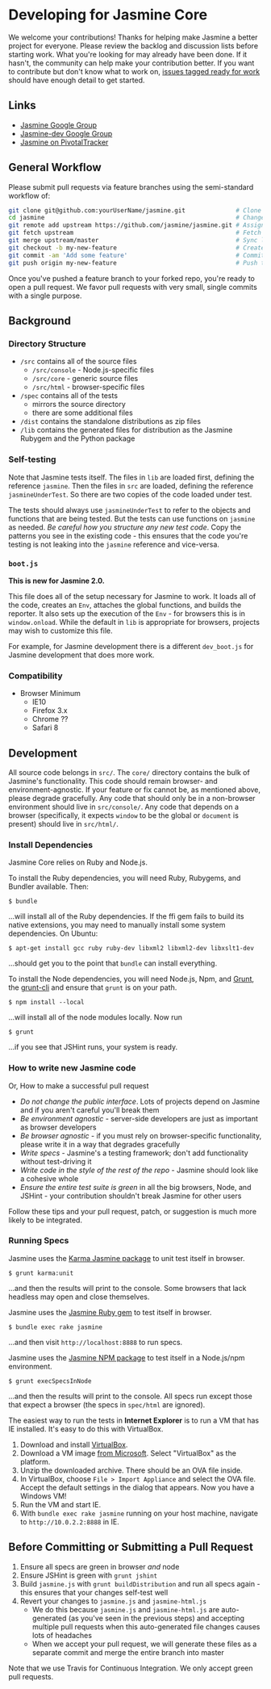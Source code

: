 # Developing for Jasmine Core

We welcome your contributions! Thanks for helping make Jasmine a better project for everyone. Please review the backlog and discussion lists before starting work.  What you're looking for may already have been done. If it hasn't, the community can help make your contribution better. If you want to contribute but don't know what to work on, [issues tagged ready for work](https://github.com/jasmine/jasmine/labels/ready%20for%20work) should have enough detail to get started.

## Links

- [Jasmine Google Group](http://groups.google.com/group/jasmine-js)
- [Jasmine-dev Google Group](http://groups.google.com/group/jasmine-js-dev)
- [Jasmine on PivotalTracker](https://www.pivotaltracker.com/n/projects/10606)

## General Workflow

Please submit pull requests via feature branches using the semi-standard workflow of:

```bash
git clone git@github.com:yourUserName/jasmine.git              # Clone your fork
cd jasmine                                                     # Change directory
git remote add upstream https://github.com/jasmine/jasmine.git # Assign original repository to a remote named 'upstream'
git fetch upstream                                             # Fetch changes not present in your local repository
git merge upstream/master                                      # Sync local master with upstream repository
git checkout -b my-new-feature                                 # Create your feature branch
git commit -am 'Add some feature'                              # Commit your changes
git push origin my-new-feature                                 # Push to the branch
```

Once you've pushed a feature branch to your forked repo, you're ready to open a pull request. We favor pull requests with very small, single commits with a single purpose.

## Background

### Directory Structure

* `/src` contains all of the source files
    * `/src/console` - Node.js-specific files
    * `/src/core` - generic source files
    * `/src/html` - browser-specific files
* `/spec` contains all of the tests
    * mirrors the source directory
    * there are some additional files
* `/dist` contains the standalone distributions as zip files
* `/lib` contains the generated files for distribution as the Jasmine Rubygem and the Python package

### Self-testing

Note that Jasmine tests itself. The files in `lib` are loaded first, defining the reference `jasmine`. Then the files in `src` are loaded, defining the reference `jasmineUnderTest`. So there are two copies of the code loaded under test.

The tests should always use `jasmineUnderTest` to refer to the objects and functions that are being tested. But the tests can use functions on `jasmine` as needed. _Be careful how you structure any new test code_. Copy the patterns you see in the existing code - this ensures that the code you're testing is not leaking into the `jasmine` reference and vice-versa.

### `boot.js`

__This is new for Jasmine 2.0.__

This file does all of the setup necessary for Jasmine to work. It loads all of the code, creates an `Env`, attaches the global functions, and builds the reporter. It also sets up the execution of the `Env` - for browsers this is in `window.onload`. While the default in `lib` is appropriate for browsers, projects may wish to customize this file.

For example, for Jasmine development there is a different `dev_boot.js` for Jasmine development that does more work.

### Compatibility

* Browser Minimum
  * IE10
  * Firefox 3.x
  * Chrome ??
  * Safari 8

## Development

All source code belongs in `src/`. The `core/` directory contains the bulk of Jasmine's functionality. This code should remain browser- and environment-agnostic. If your feature or fix cannot be, as mentioned above, please degrade gracefully. Any code that should only be in a non-browser environment should live in `src/console/`. Any code that depends on a browser (specifically, it expects `window` to be the global or `document` is present) should live in `src/html/`.

### Install Dependencies

Jasmine Core relies on Ruby and Node.js.

To install the Ruby dependencies, you will need Ruby, Rubygems, and Bundler available. Then:

    $ bundle

...will install all of the Ruby dependencies. If the ffi gem fails to build its native extensions, you may need to manually install some system dependencies. On Ubuntu:

    $ apt-get install gcc ruby ruby-dev libxml2 libxml2-dev libxslt1-dev

...should get you to the point that `bundle` can install everything.

To install the Node dependencies, you will need Node.js, Npm, and [Grunt](http://gruntjs.com/), the [grunt-cli](https://github.com/gruntjs/grunt-cli) and ensure that `grunt` is on your path.

    $ npm install --local

...will install all of the node modules locally. Now run

    $ grunt

...if you see that JSHint runs, your system is ready.

### How to write new Jasmine code

Or, How to make a successful pull request

* _Do not change the public interface_. Lots of projects depend on Jasmine and if you aren't careful you'll break them
* _Be environment agnostic_ - server-side developers are just as important as browser developers
* _Be browser agnostic_ - if you must rely on browser-specific functionality, please write it in a way that degrades gracefully
* _Write specs_ - Jasmine's a testing framework; don't add functionality without test-driving it
* _Write code in the style of the rest of the repo_ - Jasmine should look like a cohesive whole
* _Ensure the *entire* test suite is green_ in all the big browsers, Node, and JSHint - your contribution shouldn't break Jasmine for other users

Follow these tips and your pull request, patch, or suggestion is much more likely to be integrated.

### Running Specs

Jasmine uses the [Karma Jasmine package](https://github.com/karma-runner/karma-jasmine) to unit test itself in browser.

    $ grunt karma:unit

...and then the results will print to the console. Some browsers that lack headless may open and close themselves.

Jasmine uses the [Jasmine Ruby gem](http://github.com/jasmine/jasmine-gem) to test itself in browser.

    $ bundle exec rake jasmine

...and then visit `http://localhost:8888` to run specs.

Jasmine uses the [Jasmine NPM package](http://github.com/jasmine/jasmine-npm) to test itself in a Node.js/npm environment.

    $ grunt execSpecsInNode

...and then the results will print to the console. All specs run except those that expect a browser (the specs in `spec/html` are ignored).

The easiest way to run the tests in **Internet Explorer** is to run a VM that has IE installed. It's easy to do this with VirtualBox.

1. Download and install [VirtualBox](https://www.virtualbox.org/wiki/Downloads).
1. Download a VM image [from Microsoft](https://developer.microsoft.com/en-us/microsoft-edge/tools/vms/). Select "VirtualBox" as the platform.
1. Unzip the downloaded archive. There should be an OVA file inside.
1. In VirtualBox, choose `File > Import Appliance` and select the OVA file. Accept the default settings in the dialog that appears. Now you have a Windows VM!
1. Run the VM and start IE.
1. With `bundle exec rake jasmine` running on your host machine, navigate to `http://10.0.2.2:8888` in IE.

## Before Committing or Submitting a Pull Request

1. Ensure all specs are green in browser *and* node
1. Ensure JSHint is green with `grunt jshint`
1. Build `jasmine.js` with `grunt buildDistribution` and run all specs again - this ensures that your changes self-test well
1. Revert your changes to `jasmine.js` and `jasmine-html.js`
    * We do this because `jasmine.js` and `jasmine-html.js` are auto-generated (as you've seen in the previous steps) and accepting multiple pull requests when this auto-generated file changes causes lots of headaches
    * When we accept your pull request, we will generate these files as a separate commit and merge the entire branch into master

Note that we use Travis for Continuous Integration. We only accept green pull requests.

